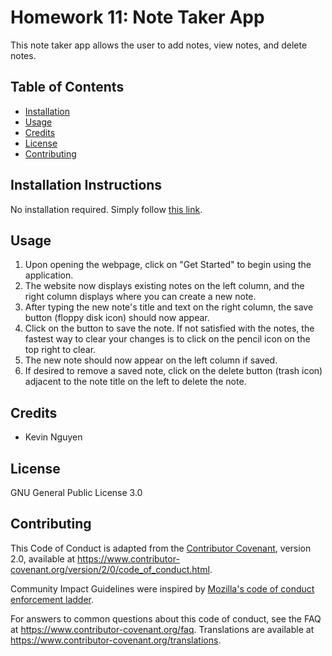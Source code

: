 # Homework 11: Note Taker App

This note taker app allows the user to add notes, view notes, and delete notes.


## Table of Contents

* [Installation](#installation)
* [Usage](#usage)
* [Credits](#credits)
* [License](#license)
* [Contributing](#contributing)

## Installation Instructions

No installation required. Simply follow [this link](https://murmuring-plains-24347.herokuapp.com/).


## Usage

1. Upon opening the webpage, click on "Get Started" to begin using the application.
2. The website now displays existing notes on the left column, and the right column displays where you can create a new note.
3. After typing the new note's title and text on the right column, the save button (floppy disk icon) should now appear.
4. Click on the button to save the note. If not satisfied with the notes, the fastest way to clear your changes is to click on the pencil icon on the top right to clear.
4. The new note should now appear on the left column if saved.
5. If desired to remove a saved note, click on the delete button (trash icon) adjacent to the note title on the left to delete the note.


## Credits

* Kevin Nguyen


## License

GNU General Public License 3.0


## Contributing

This Code of Conduct is adapted from the [Contributor Covenant][homepage],
version 2.0, available at
https://www.contributor-covenant.org/version/2/0/code_of_conduct.html.

Community Impact Guidelines were inspired by [Mozilla's code of conduct
enforcement ladder](https://github.com/mozilla/diversity).

[homepage]: https://www.contributor-covenant.org

For answers to common questions about this code of conduct, see the FAQ at
https://www.contributor-covenant.org/faq. Translations are available at
https://www.contributor-covenant.org/translations.
